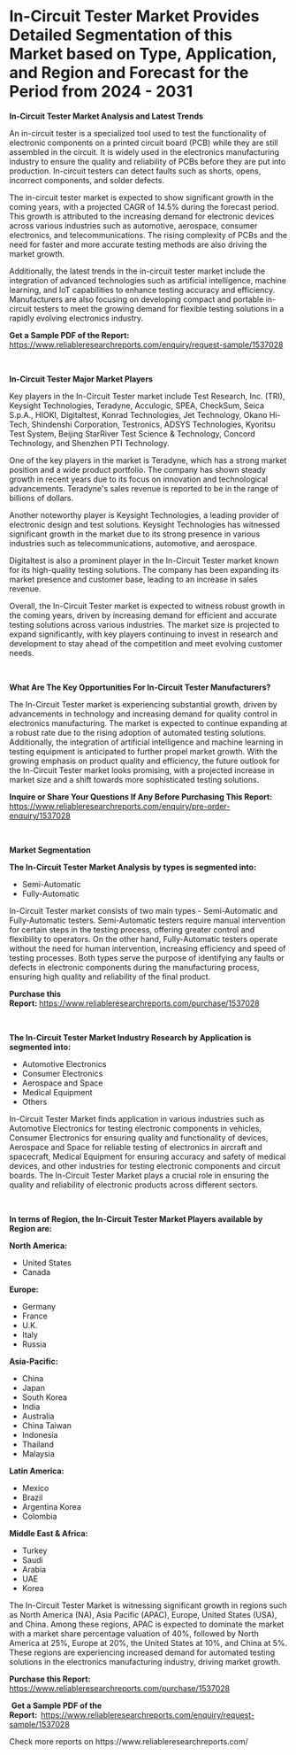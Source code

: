 <p><h1>In-Circuit Tester Market Provides Detailed Segmentation of this Market based on Type, Application, and Region and Forecast for the Period from 2024 - 2031</h1></p><p><strong>In-Circuit Tester Market Analysis and Latest Trends</strong></p>
<p><p>An in-circuit tester is a specialized tool used to test the functionality of electronic components on a printed circuit board (PCB) while they are still assembled in the circuit. It is widely used in the electronics manufacturing industry to ensure the quality and reliability of PCBs before they are put into production. In-circuit testers can detect faults such as shorts, opens, incorrect components, and solder defects.</p><p>The in-circuit tester market is expected to show significant growth in the coming years, with a projected CAGR of 14.5% during the forecast period. This growth is attributed to the increasing demand for electronic devices across various industries such as automotive, aerospace, consumer electronics, and telecommunications. The rising complexity of PCBs and the need for faster and more accurate testing methods are also driving the market growth.</p><p>Additionally, the latest trends in the in-circuit tester market include the integration of advanced technologies such as artificial intelligence, machine learning, and IoT capabilities to enhance testing accuracy and efficiency. Manufacturers are also focusing on developing compact and portable in-circuit testers to meet the growing demand for flexible testing solutions in a rapidly evolving electronics industry.</p></p>
<p><strong>Get a Sample PDF of the Report:&nbsp;</strong> <a href="https://www.reliableresearchreports.com/enquiry/request-sample/1537028">https://www.reliableresearchreports.com/enquiry/request-sample/1537028</a></p>
<p>&nbsp;</p>
<p><strong>In-Circuit Tester Major Market Players</strong></p>
<p><p>Key players in the In-Circuit Tester market include Test Research, Inc. (TRI), Keysight Technologies, Teradyne, Acculogic, SPEA, CheckSum, Seica S.p.A., HIOKI, Digitaltest, Konrad Technologies, Jet Technology, Okano Hi-Tech, Shindenshi Corporation, Testronics, ADSYS Technologies, Kyoritsu Test System, Beijing StarRiver Test Science & Technology, Concord Technology, and Shenzhen PTI Technology.</p><p>One of the key players in the market is Teradyne, which has a strong market position and a wide product portfolio. The company has shown steady growth in recent years due to its focus on innovation and technological advancements. Teradyne's sales revenue is reported to be in the range of billions of dollars.</p><p>Another noteworthy player is Keysight Technologies, a leading provider of electronic design and test solutions. Keysight Technologies has witnessed significant growth in the market due to its strong presence in various industries such as telecommunications, automotive, and aerospace.</p><p>Digitaltest is also a prominent player in the In-Circuit Tester market known for its high-quality testing solutions. The company has been expanding its market presence and customer base, leading to an increase in sales revenue.</p><p>Overall, the In-Circuit Tester market is expected to witness robust growth in the coming years, driven by increasing demand for efficient and accurate testing solutions across various industries. The market size is projected to expand significantly, with key players continuing to invest in research and development to stay ahead of the competition and meet evolving customer needs.</p></p>
<p>&nbsp;</p>
<p><strong>What Are The Key Opportunities For In-Circuit Tester Manufacturers?</strong></p>
<p><p>The In-Circuit Tester market is experiencing substantial growth, driven by advancements in technology and increasing demand for quality control in electronics manufacturing. The market is expected to continue expanding at a robust rate due to the rising adoption of automated testing solutions. Additionally, the integration of artificial intelligence and machine learning in testing equipment is anticipated to further propel market growth. With the growing emphasis on product quality and efficiency, the future outlook for the In-Circuit Tester market looks promising, with a projected increase in market size and a shift towards more sophisticated testing solutions.</p></p>
<p><strong>Inquire or Share Your Questions If Any Before Purchasing This Report:</strong> <a href="https://www.reliableresearchreports.com/enquiry/pre-order-enquiry/1537028">https://www.reliableresearchreports.com/enquiry/pre-order-enquiry/1537028</a></p>
<p>&nbsp;</p>
<p><strong>Market Segmentation</strong></p>
<p><strong>The In-Circuit Tester Market Analysis by types is segmented into:</strong></p>
<p><ul><li>Semi-Automatic</li><li>Fully-Automatic</li></ul></p>
<p><p>In-Circuit Tester market consists of two main types - Semi-Automatic and Fully-Automatic testers. Semi-Automatic testers require manual intervention for certain steps in the testing process, offering greater control and flexibility to operators. On the other hand, Fully-Automatic testers operate without the need for human intervention, increasing efficiency and speed of testing processes. Both types serve the purpose of identifying any faults or defects in electronic components during the manufacturing process, ensuring high quality and reliability of the final product.</p></p>
<p><strong>Purchase this Report:&nbsp;</strong><a href="https://www.reliableresearchreports.com/purchase/1537028">https://www.reliableresearchreports.com/purchase/1537028</a></p>
<p>&nbsp;</p>
<p><strong>The In-Circuit Tester Market Industry Research by Application is segmented into:</strong></p>
<p><ul><li>Automotive Electronics</li><li>Consumer Electronics</li><li>Aerospace and Space</li><li>Medical Equipment</li><li>Others</li></ul></p>
<p><p>In-Circuit Tester Market finds application in various industries such as Automotive Electronics for testing electronic components in vehicles, Consumer Electronics for ensuring quality and functionality of devices, Aerospace and Space for reliable testing of electronics in aircraft and spacecraft, Medical Equipment for ensuring accuracy and safety of medical devices, and other industries for testing electronic components and circuit boards. The In-Circuit Tester Market plays a crucial role in ensuring the quality and reliability of electronic products across different sectors.</p></p>
<p>&nbsp;</p>
<p><strong>In terms of Region, the In-Circuit Tester Market Players available by Region are:</strong></p>
<p>
    <p> <strong> North America: </strong>
        <ul>
            <li>United States</li>
            <li>Canada</li>
        </ul>
        </p> 
    <p> <strong> Europe: </strong>
        <ul>
            <li>Germany</li>
            <li>France</li>
            <li>U.K.</li>
            <li>Italy</li>
            <li>Russia</li>
        </ul>
        </p> 
    <p> <strong> Asia-Pacific: </strong>
        <ul>
            <li>China</li>
            <li>Japan</li>
            <li>South Korea</li>
            <li>India</li>
            <li>Australia</li>
            <li>China Taiwan</li>
            <li>Indonesia</li>
            <li>Thailand</li>
            <li>Malaysia</li>
        </ul>
        </p> 
    <p> <strong> Latin America: </strong>
        <ul>
            <li>Mexico</li>
            <li>Brazil</li>
            <li>Argentina Korea</li>
            <li>Colombia</li>
        </ul>
        </p> 
    <p> <strong> Middle East & Africa: </strong>
        <ul>
            <li>Turkey</li>
            <li>Saudi</li>
            <li>Arabia</li>
            <li>UAE</li>
            <li>Korea</li>
        </ul>
    </p>
    </p>
<p><p>The In-Circuit Tester Market is witnessing significant growth in regions such as North America (NA), Asia Pacific (APAC), Europe, United States (USA), and China. Among these regions, APAC is expected to dominate the market with a market share percentage valuation of 40%, followed by North America at 25%, Europe at 20%, the United States at 10%, and China at 5%. These regions are experiencing increased demand for automated testing solutions in the electronics manufacturing industry, driving market growth.</p></p>
<p><strong>Purchase this Report: </strong><a href="https://www.reliableresearchreports.com/purchase/1537028">https://www.reliableresearchreports.com/purchase/1537028</a></p>
<p>&nbsp;<strong>Get a Sample PDF of the Report:&nbsp;&nbsp;</strong><a href="https://www.reliableresearchreports.com/enquiry/request-sample/1537028">https://www.reliableresearchreports.com/enquiry/request-sample/1537028</a></p>
<p><strong></strong></p>
<p>Check more reports on https://www.reliableresearchreports.com/</p>
